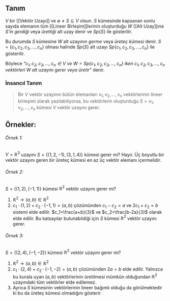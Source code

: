## Tanım
$V$ bir [[Vektör Uzayı]] ve $\emptyset\neq S\subseteq V$ olsun. $S$ kümesinde kapsanan sonlu sayıda elemanın tüm [[Lineer Birleşim]]lerinin oluşturduğu $W$ [[Alt Uzay]]ına *$S$'in gerdiği* veya *ürettiği* alt uzay denir ve $Sp\lbrace S\rbrace$ ile gösterilir.

Bu durumda $S$ kümesine $W$ alt uzayının *germe* veya *üreteç kümesi* denir. $S=\lbrace c_1,c_2,c_3,...,c_n\rbrace$ olması halinde $Sp\lbrace S\rbrace$ alt uzayı $Sp\lbrace c_1,c_2,c_3,...,c_n\rbrace$ ile gösterilir.

Böylece *"$c_1,c_2,c_3,...,c_n\in V$ ve $W=Sp\lbrace c_1,c_2,c_3,...,c_n\rbrace$ iken $c_1,c_2,c_3,...,c_n$ vektörleri $W$ alt uzayını gerer veya üretir"* denir.

### İnsancıl Tanım
> Bir $V$ vektör uzayının bütün elemanları $v_1,v_2,...,v_n$ vektörlerinin lineer birleşimi olarak yazılabiliyorsa, bu vektörlerin oluşturduğu $S={v_1,v_2,...,v_n}$ kümesi $V$ vektör uzayını gerer.

## Örnekler:
###### Örnek 1:
$V=\mathbb{R}^3$ uzayını $S=\lbrace(1,2,-1),(3,1,4)\rbrace$ kümesi gerer mi?
Hayır. Üç boyutlu bir vektör uzayını geren bir üreteç kümesi en az üç vektör elemanı içermelidir.

###### Örnek 2:
$S=\lbrace(1,2),(-1,1)\rbrace$ kümesi $\mathbb{R}^2$ vektör uzayını gerer mi?
1. $\mathbb{R}^2\longrightarrow(a,b)\in\mathbb{R}^2$
2. $c_1\cdot(1,2)+c_2\cdot(-1,1)=(a,b)$  çözümünden $c_1-c_2=a$ ve $2c_1+c_2=b$ sistemi elde edilir. $c_1=\frac{a+b}{3}$ ve $c_2=\frac{b-2a}{3}$ olarak elde edilir. Bu katsayılar bulunabildiği için $S$ kümesi $\mathbb{R}^2$ vektör uzayını gerer.

###### Örnek 3:
$S=\lbrace(2,4),(-1,-2)\rbrace$ kümesi $\mathbb{R}^2$ vektör uzayını gerer mi?
1. $\mathbb{R}^2\longrightarrow(a,b)\in\mathbb{R}^2$
2. $c_1\cdot(2,4)+c_2\cdot(-1,-2)=(a,b)$ çözümünden $2a=b$ elde edilir. Yalnızca bu kurala uyan $(a,b)$ vektörlerinin üretilmesi mümkün olduğundan $\mathbb{R}^2$ uzayındaki tüm vektörler elde edilemez.
3. Ayrıca $S$ kümesinin vektörlerinin lineer bağımlı olduğu da görülmektedir ki bu da üreteç kümesi olmadığını gösterir.
